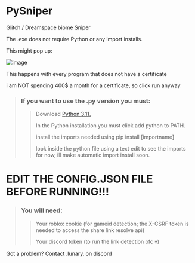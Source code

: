 # PySniper 
Glitch / Dreamspace biome Sniper
 
The .exe does not require Python or any import installs.

This might pop up:

![image](https://github.com/user-attachments/assets/a9c9524e-dde8-4047-bdcc-c8f8c6245126)

This happens with every program that does not have a certificate

i am NOT spending 400$ a month for a certificate, so click run anyway


> ### If you want to use the .py version you must:
>> Download [Python 3.11.](https://www.python.org/downloads/release/python-3110/)
>>
>> In the Python installation you must click add python to PATH.
>> 
>> install the imports needed using pip install \[importname]
>>
>> look inside the python file using a text edit to see the imports for now, ill make automatic import install soon.

# EDIT THE CONFIG.JSON FILE BEFORE RUNNING!!!
> ### You will need: 
>> Your roblox cookie (for gameid detection; the X-CSRF token is needed to access the share link resolve api)
>>
>> Your discord token (to run the link detection ofc 💀)

Got a problem? Contact .lunary. on discord
